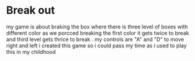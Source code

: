 #  Break out
my game is about braking the box where there is three level of boxes with different color as we porcced breaking the first color it gets twice to break and third level gets thrice to break .
my controls are  "A" and "D" to move right and left
i created this game so i could pass my time as i used to play this in my childhood
